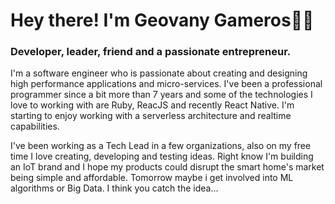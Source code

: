 # Hey there! I'm Geovany Gameros👨‍💻
### Developer, leader, friend and a passionate entrepreneur.

I'm a software engineer who is passionate about creating and designing high performance applications and micro-services. I've been a professional programmer since a bit more than 7 years and some of the technologies I love to working with are Ruby, ReacJS and recently React Native. I'm starting to enjoy working with a serverless architecture and realtime capabilities. 

I've been working as a Tech Lead in a few organizations, also on my free time I love creating, developing and testing ideas. Right know I'm building an IoT brand and I hope my products could disrupt the smart home's market being simple and affordable. Tomorrow maybe i get involved into ML algorithms or Big Data. I think you catch the idea...
